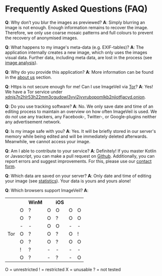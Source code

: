 # Frequently Asked Questions (FAQ)
**Q**: Why don’t you blur the images as previewed?
**A**: Simply blurring an image is not enough. Enough information remains to recover the image. Therefore, we only use coarse mosaic patterns and full colours to prevent the recovery of anonymised images.

**Q**: What happens to my image's meta-data (e.g. EXIF-tables)?
**A**: The application internally creates a new image, which only uses the images visual data. Further data, including meta data, are lost in the process (see [image analysis](image-analysis)).

**Q**: Why do you provide this application?
**A**: More information can be found in the [about us](about-us) section.

**Q**: Https is not secure enough for me! Can I use ImageVeil via [Tor](https://www.torproject.org)?
**A**: Yes! We have a Tor service under [xdnjs7n2hlr53h22mm3cgudowl3vyi2jvvrubopomlkb2njiotfjacyd.onion](http://xdnjs7n2hlr53h22mm3cgudowl3vyi2jvvrubopomlkb2njiotfjacyd.onion).

**Q**: Do you use tracking software?
**A**: No. We only save date and time of an editing process to maintain an overview on how often ImageVeil is used. We do *not* use any trackers, any Facebook-, Twitter-, or Google-plugins neither any advertisement network.

**Q**: Is my image safe with you?
**A**: Yes. It will be briefly stored in our server's memory while being edited and will be immediately deleted afterwards. Meanwhile, we cannot access your image.

**Q**: Am I able to contribute to your service?
**A**: Definitely! If you master Kotlin or Javascript, you can make a pull request on [Github](https://github.com/zoku/image-veil). Additionally, you can report errors and suggest improvements. For this, please use our [contact form](../contact).

**Q**: Which data are saved on your server?
**A**: Only date and time of editing your image (see [statistics](../statistics)). Your data is yours and yours alone!

**Q**: Which browsers support ImageVeil?
**A**:
<table>
    <tr>
        <th></th>
        <th><i class="fab fa-windows"></i></th>
        <th>WinM</th>
        <th><i class="fab fa-apple"></i></th>
        <th>iOS</th>
        <th><i class="fab fa-ubuntu"></i></th>
        <th><i class="fab fa-android"></i></th>
    </tr>
    <tr>
        <td align="right"><i class="fab fa-chrome"></i></td>
        <td>O</td>
        <td>?</td>
        <td>O</td>
        <td>O</td>
        <td>O</td>
        <td>O</td>
    </tr>
    <tr>
        <td align="right"><i class="fab fa-firefox"></i></td>
        <td>O</td>
        <td>?</td>
        <td>O</td>
        <td>?</td>
        <td>O</td>
        <td>O</td>
    </tr>
    <tr>
        <td align="right"><i class="fab fa-safari"></i></td>
        <td>-</td>
        <td>-</td>
        <td>O</td>
        <td>O</td>
        <td>-</td>
        <td>-</td>
    </tr>
    <tr>
        <td align="right">Tor</td>
        <td>O</td>
        <td>?</td>
        <td>O</td>
        <td>?</td>
        <td>O</td>
        <td>!</td>
    </tr>
    <tr>
        <td align="right"><i class="fab fa-opera"></i></td>
        <td>O</td>
        <td>?</td>
        <td>O</td>
        <td>?</td>
        <td>O</td>
        <td>O</td>
    </tr>
    <tr>
        <td align="right"><i class="fab fa-internet-explorer"></i></td>
        <td>!</td>
        <td>?</td>
        <td>-</td>
        <td>-</td>
        <td>-</td>
        <td>-</td>
    </tr>
    <tr>
        <td align="right"><i class="fab fa-edge"></i></td>
        <td>O</td>
        <td>?</td>
        <td>-</td>
        <td>?</td>
        <td>-</td>
        <td>O</td>
    </tr>
</table>

O = unrestricted
! = restricted
X = unusable
? = not tested